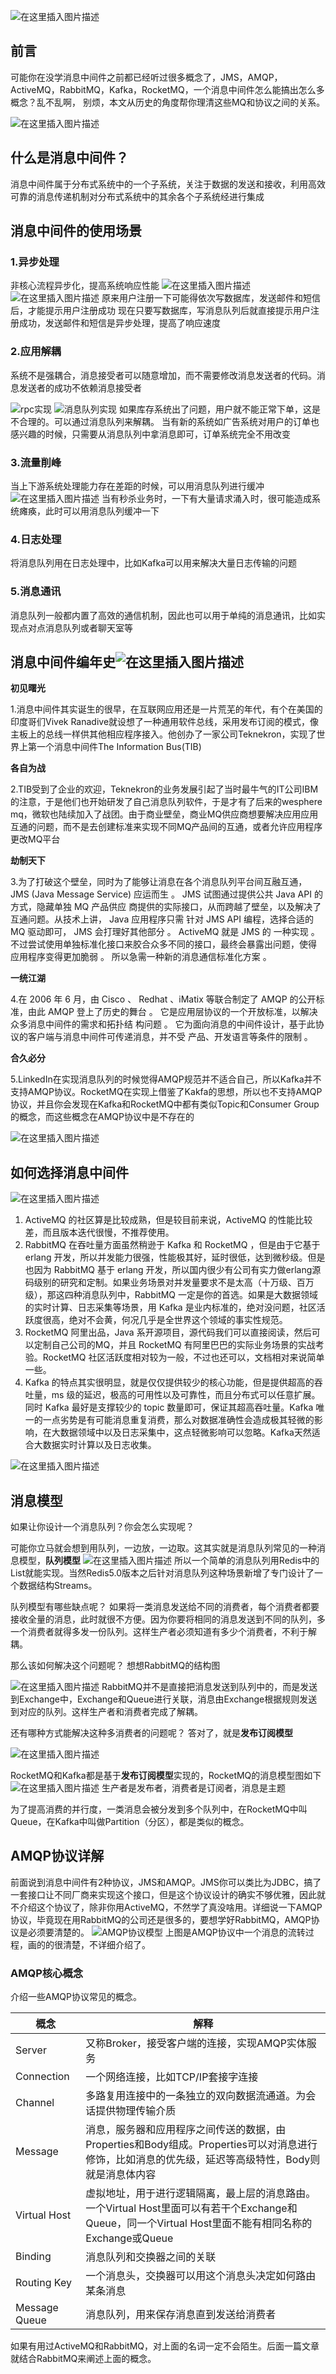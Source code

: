 ![在这里插入图片描述](https://img-blog.csdnimg.cn/20201007142241194.jpg?)
## 前言
可能你在没学消息中间件之前都已经听过很多概念了，JMS，AMQP，ActiveMQ，RabbitMQ，Kafka，RocketMQ，一个消息中间件怎么能搞出怎么多概念？乱不乱啊，
别烦，本文从历史的角度帮你理清这些MQ和协议之间的关系。

![在这里插入图片描述](https://img-blog.csdnimg.cn/20191222164748100.png)
## 什么是消息中间件？
消息中间件属于分布式系统中的一个子系统，关注于数据的发送和接收，利用高效可靠的消息传递机制对分布式系统中的其余各个子系统经进行集成
## 消息中间件的使用场景
### 1.异步处理
非核心流程异步化，提高系统响应性能
![在这里插入图片描述](https://img-blog.csdnimg.cn/20191123173235502.png?x-oss-process=image/watermark,type_ZmFuZ3poZW5naGVpdGk,shadow_10,text_aHR0cHM6Ly9ibG9nLmNzZG4ubmV0L3p6dGlfZXJsaWU=,size_16,color_FFFFFF,t_70)
![在这里插入图片描述](https://img-blog.csdnimg.cn/20191123173240174.png?x-oss-process=image/watermark,type_ZmFuZ3poZW5naGVpdGk,shadow_10,text_aHR0cHM6Ly9ibG9nLmNzZG4ubmV0L3p6dGlfZXJsaWU=,size_16,color_FFFFFF,t_70)
原来用户注册一下可能得依次写数据库，发送邮件和短信后，才能提示用户注册成功
现在只要写数据库，写消息队列后就直接提示用户注册成功，发送邮件和短信是异步处理，提高了响应速度
### 2.应用解耦
系统不是强耦合，消息接受者可以随意增加，而不需要修改消息发送者的代码。消息发送者的成功不依赖消息接受者

![rpc实现](https://img-blog.csdnimg.cn/20191123174946691.png?)
![消息队列实现](https://img-blog.csdnimg.cn/20191123174014740.png?x-oss-process=image/watermark,type_ZmFuZ3poZW5naGVpdGk,shadow_10,text_aHR0cHM6Ly9ibG9nLmNzZG4ubmV0L3p6dGlfZXJsaWU=,size_16,color_FFFFFF,t_70)
如果库存系统出了问题，用户就不能正常下单，这是不合理的。可以通过消息队列来解耦。
当有新的系统如广告系统对用户的订单也感兴趣的时候，只需要从消息队列中拿消息即可，订单系统完全不用改变
### 3.流量削峰
当上下游系统处理能力存在差距的时候，可以用消息队列进行缓冲
![在这里插入图片描述](https://img-blog.csdnimg.cn/20191123174744253.png?)
当有秒杀业务时，一下有大量请求涌入时，很可能造成系统瘫痪，此时可以用消息队列缓冲一下
### 4.日志处理
将消息队列用在日志处理中，比如Kafka可以用来解决大量日志传输的问题

### 5.消息通讯
消息队列一般都内置了高效的通信机制，因此也可以用于单纯的消息通讯，比如实现点对点消息队列或者聊天室等

## 消息中间件编年史![在这里插入图片描述](https://img-blog.csdnimg.cn/20191222112143223.PNG?)

**初见曙光**

1.消息中间件其实诞生的很早，在互联网应用还是一片荒芜的年代，有个在美国的印度哥们Vivek Ranadive就设想了一种通用软件总线，采用发布订阅的模式，像主板上的总线一样供其他相应程序接入。他创办了一家公司Teknekron，实现了世界上第一个消息中间件The Information Bus(TIB)

**各自为战**

2.TIB受到了企业的欢迎，Teknekron的业务发展引起了当时最牛气的IT公司IBM的注意，于是他们也开始研发了自己消息队列软件，于是才有了后来的wesphere mq，微软也陆续加入了战团。由于商业壁垒，商业MQ供应商想要解决应用应用互通的问题，而不是去创建标准来实现不同MQ产品间的互通，或者允许应用程序更改MQ平台

**劫制天下**

3.为了打破这个壁垒，同时为了能够让消息在各个消息队列平台间互融互通， JMS (Java Message Service) 应运而生 。 JMS 试图通过提供公共 Java API 的方式，隐藏单独 MQ 产品供应 商提供的实际接口，从而跨越了壁垒，以及解决了互通问题。从技术上讲， Java 应用程序只需 针对 JMS API 编程，选择合适的 MQ 驱动即可， JMS 会打理好其他部分 。 ActiveMQ 就是 JMS 的 一种实现 。 不过尝试使用单独标准化接口来胶合众多不同的接口，最终会暴露出问题，使得 应用程序变得更加脆弱 。 所以急需一种新的消息通信标准化方案 。

**一统江湖**

4.在 2006 年 6 月，由 Cisco 、 Redhat 、iMatix 等联合制定了 AMQP 的公开标准，由此 AMQP 登上了历史的舞台 。 它是应用层协议的一个开放标准，以解决众多消息中间件的需求和拓扑结 构问题 。 它为面向消息的中间件设计，基于此协议的客户端与消息中间件可传递消息，并不受 产品、开发语言等条件的限制 。

**合久必分**

5.LinkedIn在实现消息队列的时候觉得AMQP规范并不适合自己，所以Kafka并不支持AMQP协议。RocketMQ在实现上借鉴了Kakfa的思想，所以也不支持AMQP协议，并且你会发现在Kafka和RocketMQ中都有类似Topic和Consumer Group的概念，而这些概念在AMQP协议中是不存在的

![在这里插入图片描述](https://img-blog.csdnimg.cn/20191222164102343.png)

## 如何选择消息中间件
![在这里插入图片描述](https://img-blog.csdnimg.cn/20191222115240881.PNG?)
1. ActiveMQ 的社区算是比较成熟，但是较目前来说，ActiveMQ 的性能比较差，而且版本迭代很慢，不推荐使用。
2. RabbitMQ 在吞吐量方面虽然稍逊于 Kafka 和 RocketMQ ，但是由于它基于 erlang 开发，所以并发能力很强，性能极其好，延时很低，达到微秒级。但是也因为 RabbitMQ 基于 erlang 开发，所以国内很少有公司有实力做erlang源码级别的研究和定制。如果业务场景对并发量要求不是太高（十万级、百万级），那这四种消息队列中，RabbitMQ 一定是你的首选。如果是大数据领域的实时计算、日志采集等场景，用 Kafka 是业内标准的，绝对没问题，社区活跃度很高，绝对不会黄，何况几乎是全世界这个领域的事实性规范。
3. RocketMQ 阿里出品，Java 系开源项目，源代码我们可以直接阅读，然后可以定制自己公司的MQ，并且 RocketMQ 有阿里巴巴的实际业务场景的实战考验。RocketMQ 社区活跃度相对较为一般，不过也还可以，文档相对来说简单一些。
4. Kafka 的特点其实很明显，就是仅仅提供较少的核心功能，但是提供超高的吞吐量，ms 级的延迟，极高的可用性以及可靠性，而且分布式可以任意扩展。同时 Kafka 最好是支撑较少的 topic 数量即可，保证其超高吞吐量。Kafka 唯一的一点劣势是有可能消息重复消费，那么对数据准确性会造成极其轻微的影响，在大数据领域中以及日志采集中，这点轻微影响可以忽略。Kafka天然适合大数据实时计算以及日志收集。

![在这里插入图片描述](https://img-blog.csdnimg.cn/20191222165406259.png)
## 消息模型
如果让你设计一个消息队列？你会怎么实现呢？

可能你立马就会想到用队列，一边放，一边取。这其实就是消息队列常见的一种消息模型，**队列模型**
![在这里插入图片描述](https://img-blog.csdnimg.cn/20201006195140223.jpeg?)
所以一个简单的消息队列用Redis中的List就能实现。当然Redis5.0版本之后针对消息队列这种场景新增了专门设计了一个数据结构Streams。

队列模型有哪些缺点呢？
如果将一类消息发送给不同的消费者，每个消费者都要接收全量的消息，此时就很不方便。因为你要将相同的消息发送到不同的队列，多一个消费者就得多发一份队列。这样生产者必须知道有多少个消费者，不利于解耦。

那么该如何解决这个问题呢？
想想RabbitMQ的结构图

![在这里插入图片描述](https://img-blog.csdnimg.cn/20201006204747570.png?)
RabbitMQ并不是直接把消息发送到队列中的，而是发送到Exchange中，Exchange和Queue进行关联，消息由Exchange根据规则发送到对应的队列。这样生产者和消费者完成了解耦。

还有哪种方式能解决这种多消费者的问题呢？
答对了，就是**发布订阅模型**

![在这里插入图片描述](https://img-blog.csdnimg.cn/20201006211451714.jpeg?)


RocketMQ和Kafka都是基于**发布订阅模型**实现的，RocketMQ的消息模型图如下
![在这里插入图片描述](https://img-blog.csdnimg.cn/20201006235805732.jpeg?)
生产者是发布者，消费者是订阅者，消息是主题

为了提高消费的并行度，一类消息会被分发到多个队列中，在RocketMQ中叫Queue，在Kafka中叫做Partition（分区），都是类似的概念。

## AMQP协议详解
前面说到消息中间件有2种协议，JMS和AMQP。JMS你可以类比为JDBC，搞了一套接口让不同厂商来实现这个接口，但是这个协议设计的确实不够优雅，因此就不介绍这个协议了，除非你用ActiveMQ，不然学了真没啥用。详细说一下AMQP协议，毕竟现在用RabbitMQ的公司还是很多的，要想学好RabbitMQ，AMQP协议是必须要清楚的。
![AMQP协议模型](https://img-blog.csdnimg.cn/20191222160657908.png?)
上图是AMQP协议中一个消息的流转过程，画的的很清楚，不详细介绍了。
### AMQP核心概念
介绍一些AMQP协议常见的概念。

| 概念          | 解释                                                         |
| ------------- | ------------------------------------------------------------ |
| Server        | 又称Broker，接受客户端的连接，实现AMQP实体服务               |
| Connection    | 一个网络连接，比如TCP/IP套接字连接                           |
| Channel       | 多路复用连接中的一条独立的双向数据流通道。为会话提供物理传输介质 |
| Message       | 消息，服务器和应用程序之间传送的数据，由Properties和Body组成。Properties可以对消息进行修饰，比如消息的优先级，延迟等高级特性，Body则就是消息体内容 |
| Virtual Host  | 虚拟地址，用于进行逻辑隔离，最上层的消息路由。一个Virtual Host里面可以有若干个Exchange和Queue，同一个Virtual Host里面不能有相同名称的Exchange或Queue |
| Binding       | 消息队列和交换器之间的关联                                   |
| Routing Key   | 一个消息头，交换器可以用这个消息头决定如何路由某条消息       |
| Message Queue | 消息队列，用来保存消息直到发送给消费者                       |

如果有用过ActiveMQ和RabbitMQ，对上面的名词一定不会陌生。后面一篇文章就结合RabbitMQ来阐述上面的概念。

